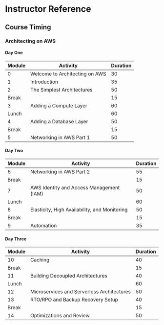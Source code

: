 # Instructor Reference

## Course Timing

### Architecting on AWS

#### Day One

|Module|Activity|Duration|
|-|-|-|
|0|Welcome to Architecting on AWS|30|
|1|Introduction|35|
|2|The Simplest Architectures|50|
|Break||15|
|3|Adding a Compute Layer|60|
|Lunch||60|
|4|Adding a Database Layer|50|
|Break||15|
|5|Networking in AWS Part 1|50|

#### Day Two

|Module|Activity|Duration|
|-|-|-|
|6|Networking in AWS Part 2|55|
|Break||15|
|7|AWS Identity and Access Management (IAM)|50|
|Lunch||60|
|8|Elasticity, High Availability, and Monitoring|50|
|Break||15|
|9|Automation|35|

#### Day Three

|Module|Activity|Duration|
|-|-|-|
|10|Caching|40|
|Break||15|
|11|Building Decoupled Architectures|40|
|Lunch||60|
|12|Microservices and Serverless Architectures|50|
|13|RTO/RPO and Backup Recovery Setup|40|
|Break||15|
|14|Optimizations and Review|50|

